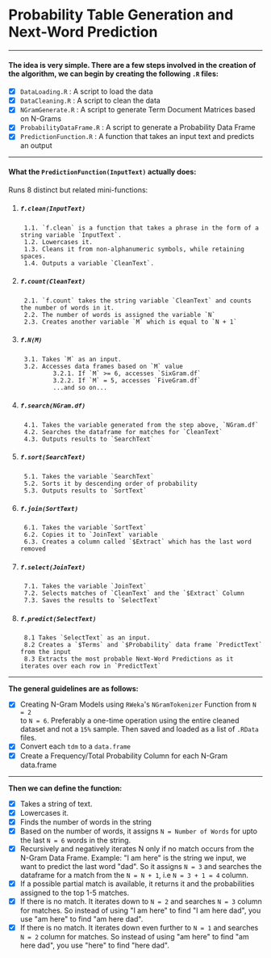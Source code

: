# Probability Table Generation and Next-Word Prediction

---

#### __The idea is very simple. There are a few steps involved in the creation of the algorithm, we can begin by creating the following `.R` files:__  

- [x] `DataLoading.R` : A script to load the data  
- [x] `DataCleaning.R` : A script to clean the data  
- [x] `NGramGenerate.R` : A script to generate Term Document Matrices based on N-Grams  
- [x] `ProbabilityDataFrame.R` : A script to generate a Probability Data Frame  
- [x] `PredictionFunction.R` : A function that takes an input text and predicts an output

---

#### __What the `PredictionFunction(InputText)` actually does:__  
  
Runs 8 distinct but related mini-functions:  

1. ##### __`f.clean(InputText)`__ 
        1.1. `f.clean` is a function that takes a phrase in the form of a string variable `InputText`.  
        1.2. Lowercases it.  
        1.3. Cleans it from non-alphanumeric symbols, while retaining spaces.  
        1.4. Outputs a variable `CleanText`.
        
2. ##### __`f.count(CleanText)`__  
        2.1. `f.count` takes the string variable `CleanText` and counts the number of words in it.
        2.2. The number of words is assigned the variable `N`
        2.3. Creates another variable `M` which is equal to `N + 1`
  
3. ##### __`f.N(M)`__   
        3.1. Takes `M` as an input.  
        3.2. Accesses data frames based on `M` value
                3.2.1. If `M` >= 6, accesses `SixGram.df`
                3.2.2. If `M` = 5, accesses `FiveGram.df`
                ...and so on...
        
4. ##### __`f.search(NGram.df)`__  
        4.1. Takes the variable generated from the step above, `NGram.df`
        4.2. Searches the dataframe for matches for `CleanText`
        4.3. Outputs results to `SearchText`
        
5. ##### __`f.sort(SearchText)`__      
        5.1. Takes the variable `SearchText`
        5.2. Sorts it by descending order of probability
        5.3. Outputs results to `SortText` 
        
6. ##### __`f.join(SortText)`__ 
        6.1. Takes the variable `SortText`
        6.2. Copies it to `JoinText` variable
        6.3. Creates a column called `$Extract` which has the last word removed
        
7. ##### __`f.select(JoinText)`__
        7.1. Takes the variable `JoinText`
        7.2. Selects matches of `CleanText` and the `$Extract` Column
        7.3. Saves the results to `SelectText`
        
8. ##### __`f.predict(SelectText)`__  
        8.1 Takes `SelectText` as an input.  
        8.2 Creates a `$Terms` and `$Probability` data frame `PredictText` from the input
        8.3 Extracts the most probable Next-Word Predictions as it iterates over each row in `PredictText`  
        
---
  
__The general guidelines are as follows:__  
- [x] Creating N-Gram Models using `RWeka`'s `NGramTokenizer` Function from `N = 2`  
to `N = 6`. Preferably a one-time operation using the entire cleaned dataset and not a `15%` sample. Then saved and loaded as a list of `.RData` files.
- [x] Convert each `tdm` to a `data.frame`
- [x] Create a Frequency/Total Probability Column for each N-Gram data.frame 

--- 
 
__Then we can define the function:__  
- [x] Takes a string of text.  
- [x] Lowercases it.  
- [x] Finds the number of words in the string  
- [x] Based on the number of words, it assigns `N = Number of Words` for upto the last `N = 6` words in the string.  
- [x] Recursively and negatively iterates N only if no match occurs from the N-Gram Data Frame. Example: "I am here" is the string we input, we want to predict the last word "dad". So it assigns `N = 3` and searches the dataframe for a match from the `N = N + 1`, i.e `N = 3 + 1 = 4` column.   
- [x] If a possible partial match is available, it returns it and the probabilities assigned to the top 1-5 matches.  
- [x] If there is no match. It iterates down to `N = 2` and searches `N = 3` column for matches. So instead of using "I am here" to find "I am here dad", you use "am here" to find "am here dad".   
- [x] If there is no match. It iterates down even further to `N = 1` and searches `N = 2` column for matches. So instead of using "am here" to find "am here dad", you use "here" to find "here dad".   